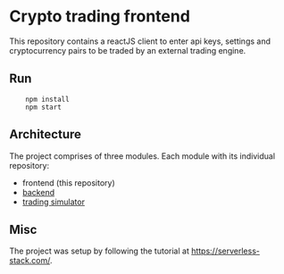 # Crypto trading frontend

This repository contains a reactJS client to enter api keys, settings and cryptocurrency pairs to be traded by an external trading engine.

## Run
        npm install
        npm start
    
## Architecture

The project comprises of three modules. Each module with its individual repository:

- frontend (this repository)
- [backend](https://github.com/friedhelmensch/cryptotrading-app-api)
- [trading simulator](https://github.com/friedhelmensch/crypto-tradingapp-simulator)

## Misc
The project was setup by following the tutorial at https://serverless-stack.com/.
